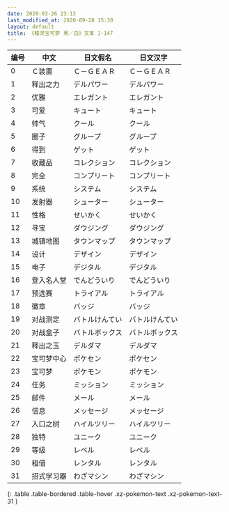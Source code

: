 ```yaml
---
date: 2020-03-26 23:13
last_modified_at: 2020-09-28 15:30
layout: default
title: 《精灵宝可梦 黑／白》文本 1-147
---
```

| 编号 | 中文 | 日文假名 | 日文汉字 |
| ---- | ---- | ---- | --- |
| 0 | Ｃ装置 | Ｃ－ＧＥＡＲ | Ｃ－ＧＥＡＲ |
| 1 | 释出之力 | デルパワー | デルパワー |
| 2 | 优雅 | エレガント | エレガント |
| 3 | 可爱 | キュート | キュート |
| 4 | 帅气 | クール | クール |
| 5 | 圈子 | グループ | グループ |
| 6 | 得到 | ゲット | ゲット |
| 7 | 收藏品 | コレクション | コレクション |
| 8 | 完全 | コンプリート | コンプリート |
| 9 | 系统 | システム | システム |
| 10 | 发射器 | シューター | シューター |
| 11 | 性格 | せいかく | せいかく |
| 12 | 寻宝 | ダウジング | ダウジング |
| 13 | 城镇地图 | タウンマップ | タウンマップ |
| 14 | 设计 | デザイン | デザイン |
| 15 | 电子 | デジタル | デジタル |
| 16 | 登入名人堂 | でんどういり | でんどういり |
| 17 | 预选赛 | トライアル | トライアル |
| 18 | 徽章 | バッジ | バッジ |
| 19 | 对战测定 | バトルけんてい | バトルけんてい |
| 20 | 对战盒子 | バトルボックス | バトルボックス |
| 21 | 释出之玉 | デルダマ | デルダマ |
| 22 | 宝可梦中心 | ポケセン | ポケセン |
| 23 | 宝可梦 | ポケモン | ポケモン |
| 24 | 任务 | ミッション | ミッション |
| 25 | 邮件 | メール | メール |
| 26 | 信息 | メッセージ | メッセージ |
| 27 | 入口之树 | ハイルツリー | ハイルツリー |
| 28 | 独特 | ユニーク | ユニーク |
| 29 | 等级 | レベル | レベル |
| 30 | 租借 | レンタル | レンタル |
| 31 | 招式学习器 | わざマシン | わざマシン |
{: .table .table-bordered .table-hover .xz-pokemon-text .xz-pokemon-text-31 }